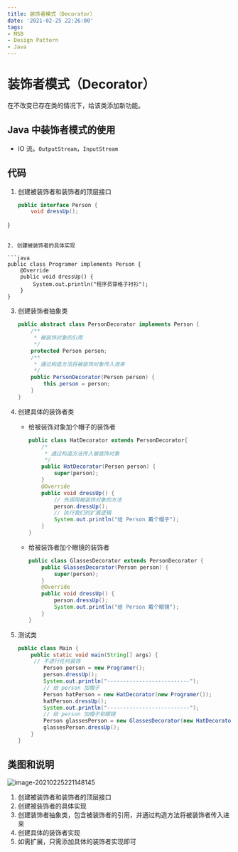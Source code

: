 ```yaml
---
title: 装饰者模式（Decorator）
date: '2021-02-25 22:26:00'
tags:
- MSB
- Design Pattern
- Java
---
```

# 装饰者模式（Decorator）

在不改变已存在类的情况下，给该类添加新功能。

## Java 中装饰者模式的使用

- IO 流。`OutputStream`，`InputStream`

## 代码

1. 创建被装饰者和装饰者的顶层接口

   ```java
   public interface Person {
       void dressUp();
}
   ```

2. 创建被装饰者的具体实现

   ```java
   public class Programer implements Person {
       @Override
       public void dressUp() {
           System.out.println("程序员穿格子衬衫");
       }
   }
   ```

3. 创建装饰者抽象类

   ```java
   public abstract class PersonDecorator implements Person {
       /**
        * 被装饰对象的引用
        */
       protected Person person;
       /**
        * 通过构造方法将被装饰对象传入进来
        */
       public PersonDecorator(Person person) {
           this.person = person;
       }
   }
   ```

4. 创建具体的装饰者类

   - 给被装饰对象加个帽子的装饰者

     ```java
     public class HatDecorator extends PersonDecorator{
         /*
          * 通过构造方法传入被装饰对象
          */
         public HatDecorator(Person person) {
             super(person);
         }
         @Override
         public void dressUp() {
             // 先调用被装饰对象的方法
             person.dressUp();
             // 执行我们的扩展逻辑
             System.out.println("给 Person 戴个帽子");
         }
     }
     ```

   - 给被装饰者加个眼镜的装饰者

     ```java
     public class GlassesDecorator extends PersonDecorator {
         public GlassesDecorator(Person person) {
             super(person);
         }
         @Override
         public void dressUp() {
             person.dressUp();
             System.out.println("给 Person 戴个眼镜");
         }
     }
     ```

5. 测试类

   ```java
   public class Main {
       public static void main(String[] args) {
        // 不进行任何装饰
           Person person = new Programer();
           person.dressUp();
           System.out.println("--------------------------");
           // 给 person 加帽子
           Person hatPerson = new HatDecorator(new Programer());
           hatPerson.dressUp();
           System.out.println("--------------------------");
           // 给 person 加帽子和眼镜
           Person glassesPerson = new GlassesDecorator(new HatDecorator(new Programer()));
           glassesPerson.dressUp();
       }
   }
   ```

## 类图和说明

![image-20210225221148145](https://gitee.com/swang-harbin/pic-bed/raw/master/images/2021/20210225221149.png)

1. 创建被装饰者和装饰者的顶层接口
2. 创建被装饰者的具体实现
3. 创建装饰者抽象类，包含被装饰者的引用，并通过构造方法将被装饰者传入进来
4. 创建具体的装饰者实现
5. 如需扩展，只需添加具体的装饰者实现即可
